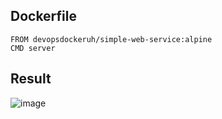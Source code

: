 ## Dockerfile
```
FROM devopsdockeruh/simple-web-service:alpine
CMD server
```

## Result

![image](https://user-images.githubusercontent.com/75350516/134363729-9cc438eb-f448-4da3-abf3-b8e882ddf72a.png)
